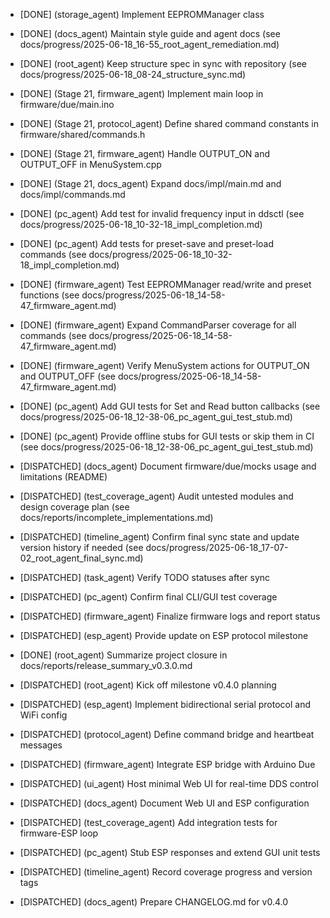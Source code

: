 - [DONE] (storage_agent) Implement EEPROMManager class
- [DONE] (docs_agent) Maintain style guide and agent docs (see docs/progress/2025-06-18_16-55_root_agent_remediation.md)
- [DONE] (root_agent) Keep structure spec in sync with repository (see docs/progress/2025-06-18_08-24_structure_sync.md)
- [DONE] (Stage 21, firmware_agent) Implement main loop in firmware/due/main.ino
- [DONE] (Stage 21, protocol_agent) Define shared command constants in firmware/shared/commands.h
- [DONE] (Stage 21, firmware_agent) Handle OUTPUT_ON and OUTPUT_OFF in MenuSystem.cpp
- [DONE] (Stage 21, docs_agent) Expand docs/impl/main.md and docs/impl/commands.md
- [DONE] (pc_agent) Add test for invalid frequency input in ddsctl (see docs/progress/2025-06-18_10-32-18_impl_completion.md)
- [DONE] (pc_agent) Add tests for preset-save and preset-load commands (see docs/progress/2025-06-18_10-32-18_impl_completion.md)
- [DONE] (firmware_agent) Test EEPROMManager read/write and preset functions (see docs/progress/2025-06-18_14-58-47_firmware_agent.md)
- [DONE] (firmware_agent) Expand CommandParser coverage for all commands (see docs/progress/2025-06-18_14-58-47_firmware_agent.md)
- [DONE] (firmware_agent) Verify MenuSystem actions for OUTPUT_ON and OUTPUT_OFF (see docs/progress/2025-06-18_14-58-47_firmware_agent.md)
- [DONE] (pc_agent) Add GUI tests for Set and Read button callbacks (see docs/progress/2025-06-18_12-38-06_pc_agent_gui_test_stub.md)
- [DONE] (pc_agent) Provide offline stubs for GUI tests or skip them in CI (see docs/progress/2025-06-18_12-38-06_pc_agent_gui_test_stub.md)
- [DISPATCHED] (docs_agent) Document firmware/due/mocks usage and limitations (README)
- [DISPATCHED] (test_coverage_agent) Audit untested modules and design coverage plan (see docs/reports/incomplete_implementations.md)
- [DISPATCHED] (timeline_agent) Confirm final sync state and update version history if needed (see docs/progress/2025-06-18_17-07-02_root_agent_final_sync.md)
- [DISPATCHED] (task_agent) Verify TODO statuses after sync
- [DISPATCHED] (pc_agent) Confirm final CLI/GUI test coverage
- [DISPATCHED] (firmware_agent) Finalize firmware logs and report status
- [DISPATCHED] (esp_agent) Provide update on ESP protocol milestone
- [DONE] (root_agent) Summarize project closure in docs/reports/release_summary_v0.3.0.md

- [DISPATCHED] (root_agent) Kick off milestone v0.4.0 planning
- [DISPATCHED] (esp_agent) Implement bidirectional serial protocol and WiFi config
- [DISPATCHED] (protocol_agent) Define command bridge and heartbeat messages
- [DISPATCHED] (firmware_agent) Integrate ESP bridge with Arduino Due
- [DISPATCHED] (ui_agent) Host minimal Web UI for real-time DDS control
- [DISPATCHED] (docs_agent) Document Web UI and ESP configuration
- [DISPATCHED] (test_coverage_agent) Add integration tests for firmware-ESP loop
- [DISPATCHED] (pc_agent) Stub ESP responses and extend GUI unit tests
- [DISPATCHED] (timeline_agent) Record coverage progress and version tags
- [DISPATCHED] (docs_agent) Prepare CHANGELOG.md for v0.4.0
